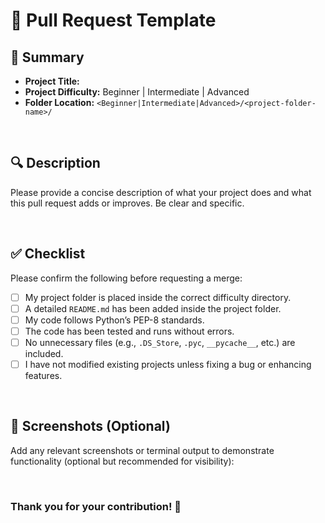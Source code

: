 # 🔀 Pull Request Template

## 📌 Summary

- **Project Title:**
- **Project Difficulty:** Beginner | Intermediate | Advanced
- **Folder Location:** `<Beginner|Intermediate|Advanced>/<project-folder-name>/`

<br/>

## 🔍 Description

Please provide a concise description of what your project does and what this pull request adds or improves. Be clear and specific.

<br/>

## ✅ Checklist

Please confirm the following before requesting a merge:

- [ ] My project folder is placed inside the correct difficulty directory.
- [ ] A detailed `README.md` has been added inside the project folder.
- [ ] My code follows Python’s PEP-8 standards.
- [ ] The code has been tested and runs without errors.
- [ ] No unnecessary files (e.g., `.DS_Store`, `.pyc`, `__pycache__`, etc.) are included.
- [ ] I have not modified existing projects unless fixing a bug or enhancing features.

<br/>

## 📸 Screenshots (Optional)

Add any relevant screenshots or terminal output to demonstrate functionality (optional but recommended for visibility):

<br/>

### Thank you for your contribution! 🚀
